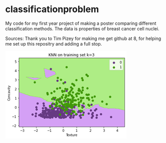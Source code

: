# classificationproblem
My code for my first year project of making a poster comparing different classification methods.
The data is properties of breast cancer cell nuclei.

Sources:
Thank you to Tim Pizey for making me get github at 8, for helping me set up this repositry and adding a full stop.

![](knnkis3.png)

